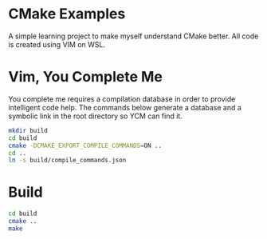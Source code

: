 # CMake Examples

A simple learning project to make myself understand CMake better. All code is
created using VIM on WSL.

# Vim, You Complete Me

You complete me requires a compilation database in order to provide intelligent
code help. The commands below generate a database and a symbolic link in the
root directory so YCM can find it.

```bash
mkdir build
cd build
cmake -DCMAKE_EXPORT_COMPILE_COMMANDS=ON ..
cd ..
ln -s build/compile_commands.json
```

# Build

```bash
cd build
cmake ..
make
```
